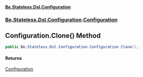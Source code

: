 #### [Be.Stateless.Dsl.Configuration](README.md 'README')
### [Be.Stateless.Dsl.Configuration](Be.Stateless.Dsl.Configuration.md 'Be.Stateless.Dsl.Configuration').[Configuration](Configuration.md 'Be.Stateless.Dsl.Configuration.Configuration')

## Configuration.Clone() Method

```csharp
public Be.Stateless.Dsl.Configuration.Configuration Clone();
```

#### Returns
[Configuration](Configuration.md 'Be.Stateless.Dsl.Configuration.Configuration')